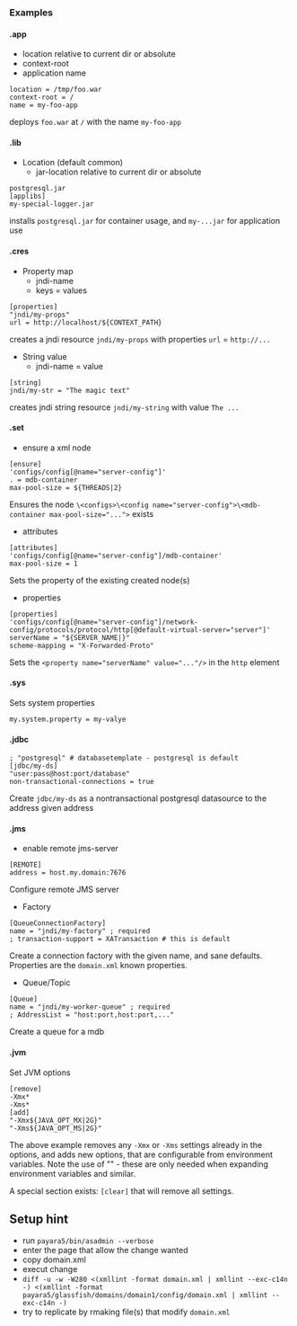 

### Examples

#### .app

 * location relative to current dir or absolute
 * context-root
 * application name
```
location = /tmp/foo.war
context-root = /
name = my-foo-app 
```
deploys `foo.war` at `/` with the name `my-foo-app`

#### .lib
 * Location (default common)
   * jar-location relative to current dir or absolute
```
postgresql.jar
[applibs]
my-special-logger.jar
```

installs `postgresql.jar` for container usage, and `my-...jar` for application use 

#### .cres
 * Property map
   * jndi-name
   * keys = values
```
[properties]
"jndi/my-props"
url = http://localhost/${CONTEXT_PATH}
```
creates a jndi resource `jndi/my-props` with properties `url` = `http://...`

 * String value
   * jndi-name = value
```
[string]
jndi/my-str = "The magic text"
```
creates jndi string resource `jndi/my-string` with value `The ...`

#### .set
 * ensure a xml node
```
[ensure]
'configs/config[@name="server-config"]'
. = mdb-container
max-pool-size = ${THREADS|2}
```
Ensures the node `\<configs>\<config name="server-config">\<mdb-container max-pool-size="...">` exists
 * attributes
```
[attributes]
'configs/config[@name="server-config"]/mdb-container'
max-pool-size = 1
```
Sets the property of the existing created node(s)

 * properties
```
[properties]
'configs/config[@name="server-config"]/network-config/protocols/protocol/http[@default-virtual-server="server"]'
serverName = "${SERVER_NAME|}"
scheme-mapping = "X-Forwarded-Proto"
```
Sets the `<property name="serverName" value="..."/>` in the `http` element

#### .sys

Sets system properties
```
my.system.property = my-valye

```

#### .jdbc

```
; "postgresql" # databasetemplate - postgresql is default
[jdbc/my-ds]
"user:pass@host:port/database"
non-transactional-connections = true
```
Create `jdbc/my-ds` as a nontransactional postgresql datasource to the address given address

#### .jms

 * enable remote jms-server
```
[REMOTE]
address = host.my.domain:7676
```
Configure remote JMS server 

 * Factory
```
[QueueConnectionFactory]
name = "jndi/my-factory" ; required
; transaction-support = XATransaction # this is default
```
Create a connection factory with the given name, and sane defaults. Properties are the `domain.xml` known properties.

 * Queue/Topic
```
[Queue]
name = "jndi/my-worker-queue" ; required
; AddressList = "host:port,host:port,..."
```
Create a queue for a mdb

#### .jvm

Set JVM options

```
[remove]
-Xmx*
-Xms*
[add]
"-Xmx${JAVA_OPT_MX|2G}"
"-Xms${JAVA_OPT_MS|2G}"
```

The above example removes any `-Xmx` or `-Xms` settings already in the options, and adds new options, 
that are configurable from environment variables. Note the use of "" - these are only needed when expanding 
environment variables and similar.

A special section exists: `[clear]` that will remove all settings.


## Setup hint
 * run `payara5/bin/asadmin --verbose`
 * enter the page that allow the change wanted
 * copy domain.xml
 * execut change
 * `diff -u -w -W280 <(xmllint -format domain.xml | xmllint --exc-c14n -) <(xmllint -format payara5/glassfish/domains/domain1/config/domain.xml | xmllint --exc-c14n -)`
 * try to replicate by rmaking file(s) that modify `domain.xml`
 